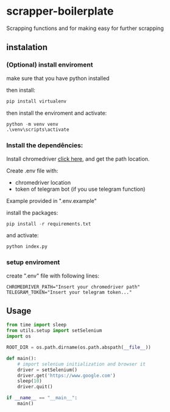 # scrapper-boilerplate


Scrapping functions and for making easy for further scrapping

## instalation

### (Optional) install enviroment

make sure that you have python installed

then install:

```python
pip install virtualenv
```

then install the enviroment and activate:

```python
python -m venv venv
.\venv\scripts\activate
```

### Install the dependêncies:

Install chromedriver [click here](https://chromedriver.chromium.org/downloads), and get the path location.

Create .env file with:

- chromedriver location
- token of telegram bot (if you use telegram function)

Example provided in ".env.example"

install the packages:

```python
pip install -r requirements.txt
```
and activate:
 
```python
python index.py
```

### setup enviroment

create ".env" file with following lines:

```env
CHROMEDRIVER_PATH="Insert your chromedriver path"
TELEGRAM_TOKEN="Insert your telegram token..."
```

## Usage 

```python
from time import sleep
from utils.setup import setSelenium
import os

ROOT_DIR = os.path.dirname(os.path.abspath(__file__))

def main():
    # import selenium initialization and browser it
    driver = setSelenium()
    driver.get('https://www.google.com')
    sleep(10)
    driver.quit()

if __name__ == "__main__":
    main()

```